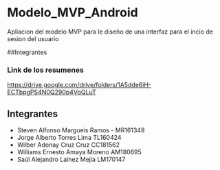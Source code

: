 # Modelo_MVP_Android
Apliacion del modelo MVP para le diseño de una interfaz para el incio de sesion del usuario

##Integrantes


### Link de los resumenes
https://drive.google.com/drive/folders/1A5dde6iH-ECTbpgPS4N0Q290p4VqQLuT

## Integrantes
- Steven Alfonso Margueis Ramos - MR161348
- Jorge Alberto Torres Lima TL160424
- Wilber Adonay Cruz Cruz CC181562
- Williams Ernesto Amaya Moreno AM180695
- Saúl Alejandro Laínez Mejía LM170147
